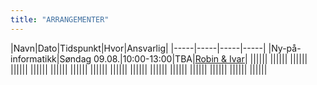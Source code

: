 ```yaml
---
title: "ARRANGEMENTER"
---
```


|Navn|Dato|Tidspunkt|Hvor|Ansvarlig| 
|-----|-----|-----|-----| 
|Ny-på-informatikk|Søndag 09.08.|10:00-13:00|TBA|[Robin & Ivar](https://online.ntnu.no/wiki/online/fadderukene/2020-/velkom/)| 
|||||| 
|||||| 
|||||| 
|||||| 
|||||| 
|||||| 
|||||| 
|||||| 
|||||| 
|||||| 
|||||| 
|||||| 
|||||| 
|||||| 
|||||| 
||||||